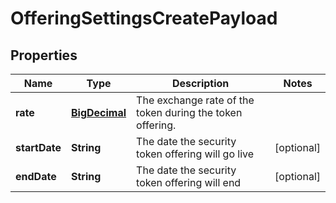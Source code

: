
# OfferingSettingsCreatePayload

## Properties
Name | Type | Description | Notes
------------ | ------------- | ------------- | -------------
**rate** | [**BigDecimal**](BigDecimal.md) | The exchange rate of the token during the token offering. | 
**startDate** | **String** | The date the security token offering will go live |  [optional]
**endDate** | **String** | The date the security token offering will end |  [optional]



